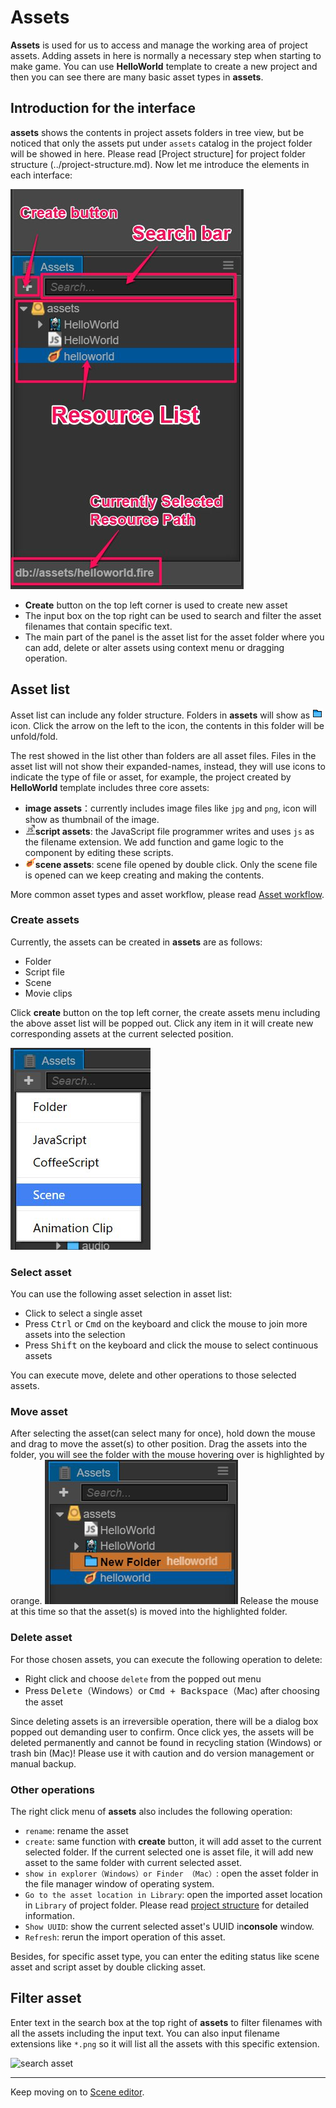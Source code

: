 # Assets

**Assets** is used for us to access and manage the working area of project assets. Adding assets in here is normally a necessary step when starting to make game. You can use **HelloWorld** template to create a new project and then you can see there are many basic asset types in **assets**.

## Introduction for the interface

**assets** shows the contents in project assets folders in tree view, but be noticed that only the assets put under `assets` catalog in the project folder will be showed in here. Please read [Project structure] for project folder structure (../project-structure.md). Now let me introduce the elements in each interface:

![assets overview](assets/overview.png)

- **Create** button on the top left corner is used to create new asset
- The input box on the top right can be used to search and filter the asset filenames that contain specific text.
- The main part of the panel is the asset list for the asset folder where you can add, delete or alter assets using context menu or dragging operation.

## Asset list

Asset list can include any folder structure. Folders in **assets** will show as ![folder](assets/folder.png)icon. Click the arrow on the left to the icon, the contents in this folder will be unfold/fold.

The rest showed in the list other than folders are all asset files. Files in the asset list will not show their expanded-names, instead, they will use icons to indicate the type of file or asset, for example, the project created by **HelloWorld** template includes three core assets:

- **image assets**：currently includes image files like `jpg` and `png`, icon will show as thumbnail of the image.
- ![javascript](assets/javascript.png)**script assets**: the JavaScript file programmer writes and uses `js` as the filename extension. We add function and game logic to the component by editing these scripts.
- ![scene](assets/scene.png)**scene assets**: scene file opened by double click. Only the scene file is opened can we keep creating and making the contents.

More common asset types and asset workflow, please read [Asset workflow](../asset-workflow/index.md).

### Create assets

Currently, the assets can be created in **assets** are as follows:

- Folder
- Script file
- Scene
- Movie clips

Click **create** button on the top left corner, the create assets menu including the above asset list will be popped out. Click any item in it will create new corresponding assets at the current selected position.

![create asset](assets/create_scene.png)

### Select asset

You can use the following asset selection in asset list:

- Click to select a single asset
- Press <kbd>Ctrl</kbd> or <kbd>Cmd</kbd> on the keyboard and click the mouse to join more assets into the selection
- Press <kbd>Shift</kbd> on the keyboard and click the mouse to select continuous assets

You can execute move, delete and other operations to those selected assets.

### Move asset

After selecting the asset(can select many for once), hold down the mouse and drag to move the asset(s) to other position. Drag the assets into the folder, you will see the folder with the mouse hovering over is highlighted by orange.
![move asset](assets/move_asset.png)
Release the mouse at this time so that the asset(s) is moved into the highlighted folder.

### Delete asset

For those chosen assets, you can execute the following operation to delete:

- Right click and choose `delete` from the popped out menu
- Press <kbd>Delete</kbd>（Windows）or <kbd>Cmd + Backspace</kbd>（Mac) after choosing the asset

Since deleting assets is an irreversible operation, there will be a dialog box popped out demanding user to confirm. Once click yes, the assets will be deleted permanently and cannot be found in recycling station (Windows) or trash bin (Mac)! Please use it with caution and do version management or manual backup.

### Other operations

The right click menu of **assets** also includes the following operation:

- `rename`: rename the asset
- `create`: same function with **create** button, it will add asset to the current selected folder. If the current selected one is asset file, it will add new asset to the same folder with current selected asset.
- `show in explorer（Windows）or Finder （Mac）`: open the asset folder in the file manager window of operating system.
- `Go to the asset location in Library`: open the imported asset location in `Library` of project folder. Please read [project structure](../project-structure.md) for detailed information.
- `Show UUID`: show the current selected asset's UUID in**console** window.
- `Refresh`: rerun the import operation of this asset.

Besides, for specific asset type, you can enter the editing status like scene asset and script asset by double clicking asset.

## Filter asset

Enter text in the search box at the top right of **assets** to filter filenames with all the assets including the input text. You can also input filename extensions like `*.png` so it will list all the assets with this specific extension.


![search asset](https://cloud.githubusercontent.com/assets/344547/9376761/ffbc3312-4743-11e5-9b3e-d7f5abe64b95.png)

---

Keep moving on to [Scene editor](scene.md).
